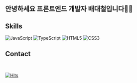 ## 안녕하세요 프론트엔드 개발자 배대철입니다👋👋


## Skills

<img alt="JavaScript" src ="https://img.shields.io/badge/JavaScript-F7DF1E.svg?&style=flat-square&logo=JavaScript&logoColor=white"/> 
<img alt="TypeScript" src ="https://img.shields.io/badge/JavaScript-3178C6.svg?&style=flat-square&logo=TypeScript&logoColor=white"/> 
<img alt="HTML5" src ="https://img.shields.io/badge/JavaScript-E34F26.svg?&style=flat-square&logo=HTML5&logoColor=white"/> 
<img alt="CSS3" src ="https://img.shields.io/badge/CSS3-1572B6.svg?&style=flat-square&logo=CSS3&logoColor=white"/>


<br/>





## Contact
<br/>











[![Hits](https://hits.seeyoufarm.com/api/count/incr/badge.svg?url=https%3A%2F%2Fgithub.com%2Faingface&count_bg=%2379C83D&title_bg=%23555555&icon=&icon_color=%23E7E7E7&title=hits&edge_flat=false)](https://hits.seeyoufarm.com)                  



